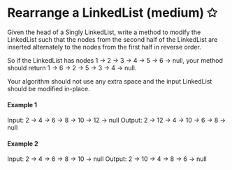 # Rearrange a LinkedList (medium) ✩

Given the head of a Singly LinkedList, write a method to modify the 
LinkedList such that the nodes from the second half of the LinkedList 
are inserted alternately to the nodes from the first half in reverse order. 

So if the LinkedList has nodes 1 -> 2 -> 3 -> 4 -> 5 -> 6 -> null, 
your method should return 1 -> 6 -> 2 -> 5 -> 3 -> 4 -> null.

Your algorithm should not use any extra space and the input LinkedList should be modified in-place.

#### Example 1
Input: 2 -> 4 -> 6 -> 8 -> 10 -> 12 -> null
Output: 2 -> 12 -> 4 -> 10 -> 6 -> 8 -> null

#### Example 2
Input: 2 -> 4 -> 6 -> 8 -> 10 -> null
Output: 2 -> 10 -> 4 -> 8 -> 6 -> null
